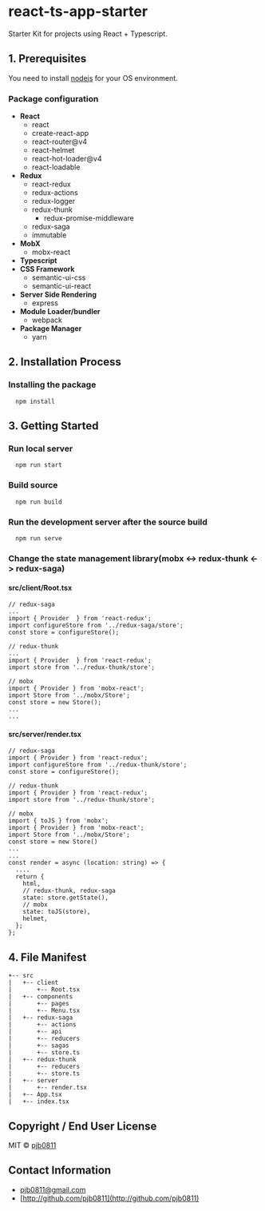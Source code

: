 # react-ts-app-starter
Starter Kit for projects using React + Typescript.

## 1. Prerequisites
You need to install [nodejs](https://nodejs.org/) for your OS environment.
### Package configuration
- **React**
  - react
  - create-react-app
  - react-router@v4
  - react-helmet
  - react-hot-loader@v4
  - react-loadable
- **Redux**
  - react-redux
  - redux-actions
  - redux-logger
  - redux-thunk
    - redux-promise-middleware
  - redux-saga
  - immutable
- **MobX**
  - mobx-react
- **Typescript**
- **CSS Framework**
  - semantic-ui-css
  - semantic-ui-react
- **Server Side Rendering**
  - express
- **Module Loader/bundler**
  - webpack
- **Package Manager**
  - yarn

## 2. Installation Process
### Installing the package
```
  npm install
```
## 3. Getting Started
### Run local server
```
  npm run start
```
### Build source
```
  npm run build
```
### Run the development server after the source build
```
  npm run serve
```
### Change the state management library(mobx <-> redux-thunk <-> redux-saga)
#### src/client/Root.tsx
```
// redux-saga
...
import { Provider  } from 'react-redux';
import configureStore from '../redux-saga/store';
const store = configureStore();

// redux-thunk
...
import { Provider  } from 'react-redux';
import store from '../redux-thunk/store';

// mobx
import { Provider } from 'mobx-react';
import Store from '../mobx/Store';
const store = new Store();
...
...
```
#### src/server/render.tsx
```
// redux-saga
import { Provider } from 'react-redux';
import configureStore from '../redux-thunk/store';
const store = configureStore();

// redux-thunk
import { Provider } from 'react-redux';
import store from '../redux-thunk/store';

// mobx
import { toJS } from 'mobx';
import { Provider } from 'mobx-react';
import Store from '../mobx/Store';
const store = new Store()
...
...
const render = async (location: string) => {
  ....
  return {
    html,
    // redux-thunk, redux-saga
    state: store.getState(),
    // mobx
    state: toJS(store),
    helmet,
  };
};
```

## 4. File Manifest
```
+-- src
|   +-- client
|       +-- Root.tsx
|   +-- components
|       +-- pages
|       +-- Menu.tsx
|   +-- redux-saga
|       +-- actions
|       +-- api
|       +-- reducers
|       +-- sagas
|       +-- store.ts
|   +-- redux-thunk
|       +-- reducers
|       +-- store.ts
|   +-- server
|       +-- render.tsx
|   +-- App.tsx
|   +-- index.tsx
```
## Copyright / End User License
MIT © [pjb0811](http://github.com/pjb0811)

## Contact Information
- [pjb0811@gmail.com](mailto:pjb0811@gmail.com)
- [http://github.com/pjb0811](http://github.com/pjb0811)

<!--
## Known Issues
## Troubleshooting
## Credit
## Change Log
-->
